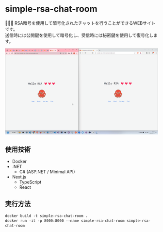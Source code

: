 # simple-rsa-chat-room

🦩🦩🦩 RSA暗号を使用して暗号化されたチャットを行うことができるWEBサイトです。  
送信時には公開鍵を使用して暗号化し、受信時には秘密鍵を使用して復号化します。  

![成果物](./docs/img/fruit.gif)  

## 使用技術

- Docker
- .NET
  - C# (ASP.NET / Minimal API)
- Next.js
  - TypeScript
  - React

## 実行方法

```shell
docker build -t simple-rsa-chat-room .
docker run -it -p 8000:8000 --name simple-rsa-chat-room simple-rsa-chat-room
```
